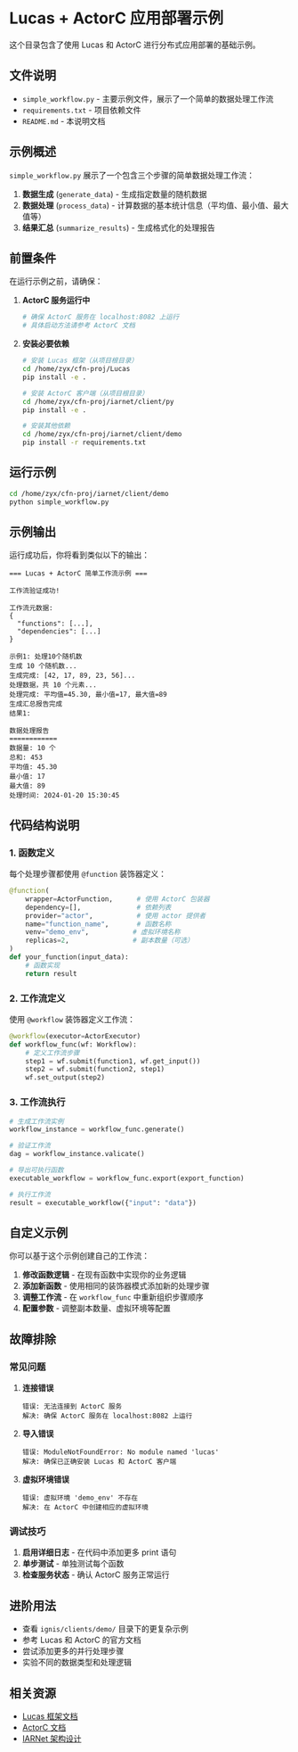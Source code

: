 # Lucas + ActorC 应用部署示例

这个目录包含了使用 Lucas 和 ActorC 进行分布式应用部署的基础示例。

## 文件说明

- `simple_workflow.py` - 主要示例文件，展示了一个简单的数据处理工作流
- `requirements.txt` - 项目依赖文件
- `README.md` - 本说明文档

## 示例概述

`simple_workflow.py` 展示了一个包含三个步骤的简单数据处理工作流：

1. **数据生成** (`generate_data`) - 生成指定数量的随机数据
2. **数据处理** (`process_data`) - 计算数据的基本统计信息（平均值、最小值、最大值等）
3. **结果汇总** (`summarize_results`) - 生成格式化的处理报告

## 前置条件

在运行示例之前，请确保：

1. **ActorC 服务运行中**
   ```bash
   # 确保 ActorC 服务在 localhost:8082 上运行
   # 具体启动方法请参考 ActorC 文档
   ```

2. **安装必要依赖**
   ```bash
   # 安装 Lucas 框架（从项目根目录）
   cd /home/zyx/cfn-proj/Lucas
   pip install -e .
   
   # 安装 ActorC 客户端（从项目根目录）
   cd /home/zyx/cfn-proj/iarnet/client/py
   pip install -e .
   
   # 安装其他依赖
   cd /home/zyx/cfn-proj/iarnet/client/demo
   pip install -r requirements.txt
   ```

## 运行示例

```bash
cd /home/zyx/cfn-proj/iarnet/client/demo
python simple_workflow.py
```

## 示例输出

运行成功后，你将看到类似以下的输出：

```
=== Lucas + ActorC 简单工作流示例 ===

工作流验证成功!

工作流元数据:
{
  "functions": [...],
  "dependencies": [...]
}

示例1: 处理10个随机数
生成 10 个随机数...
生成完成: [42, 17, 89, 23, 56]...
处理数据，共 10 个元素...
处理完成: 平均值=45.30, 最小值=17, 最大值=89
生成汇总报告完成
结果1:

数据处理报告
============
数据量: 10 个
总和: 453
平均值: 45.30
最小值: 17
最大值: 89
处理时间: 2024-01-20 15:30:45
```

## 代码结构说明

### 1. 函数定义

每个处理步骤都使用 `@function` 装饰器定义：

```python
@function(
    wrapper=ActorFunction,      # 使用 ActorC 包装器
    dependency=[],              # 依赖列表
    provider="actor",           # 使用 actor 提供者
    name="function_name",       # 函数名称
    venv="demo_env",           # 虚拟环境名称
    replicas=2,                # 副本数量（可选）
)
def your_function(input_data):
    # 函数实现
    return result
```

### 2. 工作流定义

使用 `@workflow` 装饰器定义工作流：

```python
@workflow(executor=ActorExecutor)
def workflow_func(wf: Workflow):
    # 定义工作流步骤
    step1 = wf.submit(function1, wf.get_input())
    step2 = wf.submit(function2, step1)
    wf.set_output(step2)
```

### 3. 工作流执行

```python
# 生成工作流实例
workflow_instance = workflow_func.generate()

# 验证工作流
dag = workflow_instance.valicate()

# 导出可执行函数
executable_workflow = workflow_func.export(export_function)

# 执行工作流
result = executable_workflow({"input": "data"})
```

## 自定义示例

你可以基于这个示例创建自己的工作流：

1. **修改函数逻辑** - 在现有函数中实现你的业务逻辑
2. **添加新函数** - 使用相同的装饰器模式添加新的处理步骤
3. **调整工作流** - 在 `workflow_func` 中重新组织步骤顺序
4. **配置参数** - 调整副本数量、虚拟环境等配置

## 故障排除

### 常见问题

1. **连接错误**
   ```
   错误: 无法连接到 ActorC 服务
   解决: 确保 ActorC 服务在 localhost:8082 上运行
   ```

2. **导入错误**
   ```
   错误: ModuleNotFoundError: No module named 'lucas'
   解决: 确保已正确安装 Lucas 和 ActorC 客户端
   ```

3. **虚拟环境错误**
   ```
   错误: 虚拟环境 'demo_env' 不存在
   解决: 在 ActorC 中创建相应的虚拟环境
   ```

### 调试技巧

1. **启用详细日志** - 在代码中添加更多 print 语句
2. **单步测试** - 单独测试每个函数
3. **检查服务状态** - 确认 ActorC 服务正常运行

## 进阶用法

- 查看 `ignis/clients/demo/` 目录下的更复杂示例
- 参考 Lucas 和 ActorC 的官方文档
- 尝试添加更多的并行处理步骤
- 实验不同的数据类型和处理逻辑

## 相关资源

- [Lucas 框架文档](../../../Lucas/README.md)
- [ActorC 文档](../py/README.md)
- [IARNet 架构设计](../../doc/IARNet混合交互模式架构设计.md)